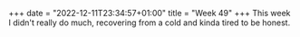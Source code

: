 +++
date = "2022-12-11T23:34:57+01:00"
title = "Week 49"
+++
This week I didn't really do much, recovering from a cold and kinda tired to be honest.

